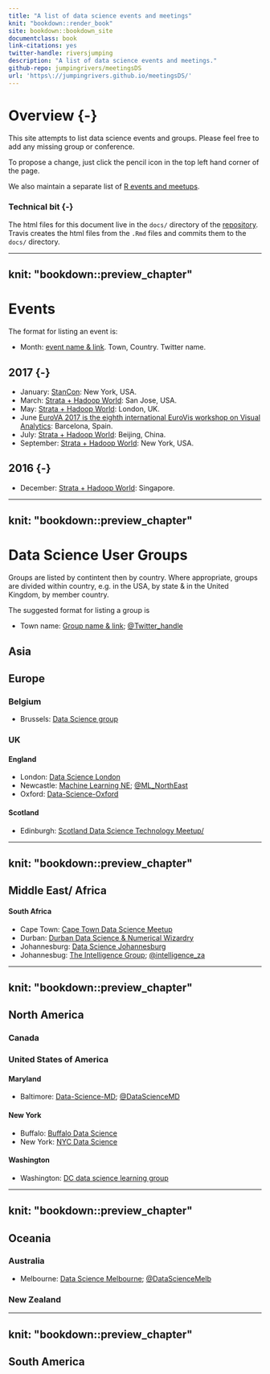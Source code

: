 ```yaml
--- 
title: "A list of data science events and meetings"
knit: "bookdown::render_book"
site: bookdown::bookdown_site
documentclass: book
link-citations: yes
twitter-handle: riversjumping
description: "A list of data science events and meetings."
github-repo: jumpingrivers/meetingsDS
url: 'https\://jumpingrivers.github.io/meetingsDS/'
---
```


# Overview {-}

This site attempts to list data science events and groups. Please 
feel free to add any missing group or conference. 

To propose a change, just click the pencil icon in the top left hand corner of the page.

We also maintain a separate list of [R events and meetups](https://jumpingrivers.github.io/meetingsR/).



### Technical bit {-}

The html files for this document live in the `docs/` directory of the [repository](https://github.com/jumpingrivers/meetingsDS/). Travis
creates the html files from the `.Rmd` files and commits them to the `docs/` directory.

<!--chapter:end:index.Rmd-->

---
knit: "bookdown::preview_chapter"
---

# Events

The format for listing an event is:

  * Month: [event name & link](http://www.example.com). Town, Country. Twitter name.

## 2017 {-}

  * January: [StanCon](http://mc-stan.org/events/stancon.html): New York, USA.
  * March: [Strata + Hadoop World](http://conferences.oreilly.com/strata): San Jose, USA.
  * May: [Strata + Hadoop World](http://conferences.oreilly.com/strata): London, UK.
  * June [EuroVA 2017 is the eighth international EuroVis workshop on Visual Analytics](http://www.eurova.org/): Barcelona, Spain.
  * July: [Strata + Hadoop World](http://conferences.oreilly.com/strata): Beijing, China.
  * September: [Strata + Hadoop World](http://conferences.oreilly.com/strata): New York, USA.

## 2016 {-}

  * December: [Strata + Hadoop World](http://conferences.oreilly.com/strata): Singapore.

<!--chapter:end:01-events.Rmd-->

---
knit: "bookdown::preview_chapter"
---

# Data Science User Groups

Groups are listed by contintent then by country. Where appropriate, groups are 
divided within country, e.g. in the USA, by state & in the United Kingdom, by member country.

The suggested format for listing a group is

  * Town name: [Group name & link](http://www.example.com/); [\@Twitter_handle](http://www.example.com/)


<!--chapter:end:02_groups_aaa.Rmd-->

## Asia


<!--chapter:end:02_groups_asia.Rmd-->

## Europe

### Belgium

  * Brussels: [Data Science group](https://www.meetup.com/Data-Science-Community-Meetup/events/223397829/)

### UK

#### England

  * London: [Data Science London](https://www.meetup.com/Data-Science-London/)
  * Newcastle: [Machine Learning NE](https://twitter.com/ML_NorthEast); [\@ML_NorthEast](https://twitter.com/ML_NorthEast)
  * Oxford: [Data-Science-Oxford](http://www.meetup.com/Data-Science-Oxford/)
  
#### Scotland

  * Edinburgh: [Scotland Data Science Technology Meetup/](https://www.meetup.com/Scotland-Data-Science-Technology-Meetup/)

<!--chapter:end:02_groups_europe.Rmd-->

---
knit: "bookdown::preview_chapter"
---

## Middle East/ Africa

#### South Africa

  * Cape Town: [Cape Town Data Science Meetup](http://www.meetup.com/Cape-Town-Data-Science-Meetup/)
  * Durban: [Durban Data Science & Numerical Wizardry](http://www.meetup.com/Durban-Data-Science-Numerical-Wizardry/)
  * Johannesburg: [Data Science Johannesburg](http://www.meetup.com/Data-Science-Johannesburg/)
  * Johannesbug: [The Intelligence Group](http://www.meetup.com/The-Intelligence-Group-Johannesburg/); [\@intelligence_za](https://twitter.com/intelligence_za)
  

<!--chapter:end:02_groups_middle_east_africa.Rmd-->

---
knit: "bookdown::preview_chapter"
---

## North America

### Canada 
  

### United States of America

#### Maryland 

  * Baltimore: [Data-Science-MD](https://www.meetup.com/Data-Science-MD/); [\@DataScienceMD](https://twitter.com/DataScienceMD)

#### New York 

  * Buffalo: [Buffalo Data Science](https://bufdatascience.github.io/)
  * New York: [NYC Data Science](https://www.meetup.com/NYC-Data-Science/)
  
#### Washington

  * Washington: [DC data science learning group](https://www.meetup.com/DC-Data-Science-Learning-Group/)
  
  

<!--chapter:end:02_groups_north_america.Rmd-->

---
knit: "bookdown::preview_chapter"
---

## Oceania

### Australia

  * Melbourne: [Data Science Melbourne](http://www.datasciencemelbourne.com/); [\@DataScienceMelb](https://twitter.com/DataScienceMelb)

### New Zealand


<!--chapter:end:02_groups_oceania.Rmd-->

---
knit: "bookdown::preview_chapter"
---

## South America


<!--chapter:end:02_groups_south_america.Rmd-->

